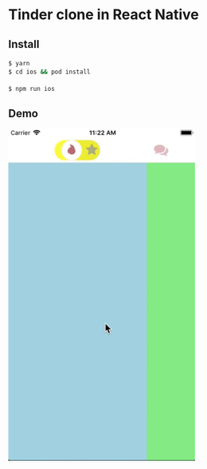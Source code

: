 # Tinder clone in React Native

## Install

```bash
$ yarn
$ cd ios && pod install

$ npm run ios
```

## Demo

<img src="./demo.gif" height="667" width="375" />
